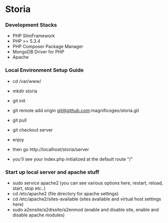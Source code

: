 Storia
======

### Development Stacks
- PHP SlimFramework
- PHP >= 5.3.4
- PHP Composer Package Manager
- MongoDB Driver for PHP
- Apache


### Local Environment Setup Guide
- cd /var/www/
- mkdir storia
- git init
- git remote add origin git@github.com:magnificogeo/storia.git
- git pull
- git checkout server

- enjoy

- then go http://localhost/storia/server
- you'll see your index.php initialized at the default route "/"

### Start up local server and apache stuff

- sudo service apache2 (you can see various options here, restart, reload, start, stop etc..)
- cd /etc/apache2 (file directory for apache settings)
- cd /etc/apache2/sites-available (sites available and virtual host settings here)
- sudo a2ensite/a2dissite/a2enmod (enable and disable site, enable and disable apache modules)
